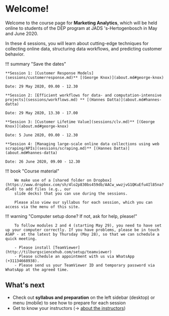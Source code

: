 # Welcome!

Welcome to the course page for **Marketing Analytics**, which will be held online to students of the DEP program at JADS 's-Hertogenbosch in May and June 2020.

In these 4 sessions, you will learn about cutting-edge techniques for collecting online data, structuring data workflows, and predicting customer behavior.

!!! summary "Save the dates"

	**Session 1: [Customer Response Models](sessions/customerresponse.md)** [(George Knox)](about.md#george-knox)

    Date: 29 May 2020, 09.00 - 12.30

    **Session 2: [Efficient workflows for data- and computation-intensive projects](sessions/workflows.md) ** [(Hannes Datta)](about.md#hannes-datta)

    Date: 29 May 2020, 13.30 - 17.00

    **Session 3: [Customer Lifetime Value](sessions/clv.md)** [(George Knox)](about.md#george-knox)

    Date: 5 June 2020, 09.00 - 12.30

    **Session 4: [Managing large-scale online data collections using web scraping/APIs](sessions/scraping.md)** [(Hannes Datta)](about.md#hannes-datta)

	Date: 26 June 2020, 09.00 - 12.30

!!! book "Course material"

		We make use of a [shared folder on Dropbox](https://www.dropbox.com/sh/4lo2p830bs459db/AACw_wwzjvG1QKuEfu4Il85na?dl=0) to add files (e.g., our
		slide decks) that you can use during the sessions.

		Please also view our syllabus for each session, which you can access via the menu of this site.

!!! warning "Computer setup done? If not, ask for help, please!"

		To follow modules 2 and 4 (starting May 29), you need to have set up your computer correctly. If you have problems, please be in touch ASAP - at the latest by Thursday (May 28), so that we can schedule a quick meeting.

		- Please install [TeamViewer](http://tilburgsciencehub.com/setup/teamviewer)
		- Please schedule an appointment with us via WhatsApp (+31134668938).
		- Please send us your TeamViewer ID and temporary password via WhatsApp at the agreed time.


## What's next

- Check out **syllabus and preparation** on the left sidebar (desktop) or menu (mobile) to see how to prepare for each session
- Get to know your instructors (&rarr; [about the instructors](about.md))
